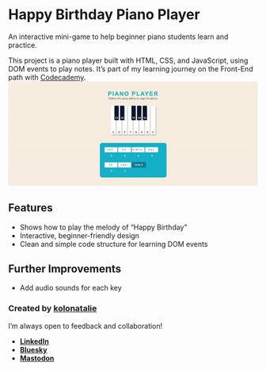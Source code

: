 # Happy Birthday Piano Player
An interactive mini-game to help beginner piano students learn and practice.

This project is a piano player built with HTML, CSS, and JavaScript, using DOM events to play notes.
It’s part of my learning journey on the Front-End path with [Codecademy](https://www.codecademy.com). 
![Piano Player Demo](assets/piano-player-demo.gif)

## Features
- Shows how to play the melody of “Happy Birthday"
- Interactive, beginner-friendly design
- Clean and simple code structure for learning DOM events

## Further Improvements
- Add audio sounds for each key

### Created by [kolonatalie](https://github.com/kolonatalie)
I’m always open to feedback and collaboration!

- **[LinkedIn](https://www.linkedin.com/in/kolonatalie/)**
- **[Bluesky](https://bsky.app/profile/kolonatalie.bsky.social)**
- **[Mastodon](https://mastodon.social/@kolonatalie)**